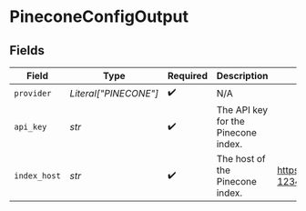 # PineconeConfigOutput


## Fields

| Field                                          | Type                                           | Required                                       | Description                                    | Example                                        |
| ---------------------------------------------- | ---------------------------------------------- | ---------------------------------------------- | ---------------------------------------------- | ---------------------------------------------- |
| `provider`                                     | *Literal["PINECONE"]*                          | :heavy_check_mark:                             | N/A                                            |                                                |
| `api_key`                                      | *str*                                          | :heavy_check_mark:                             | The API key for the Pinecone index.            |                                                |
| `index_host`                                   | *str*                                          | :heavy_check_mark:                             | The host of the Pinecone index.                | https://example.svc.aped-1234-a56b.pinecone.io |